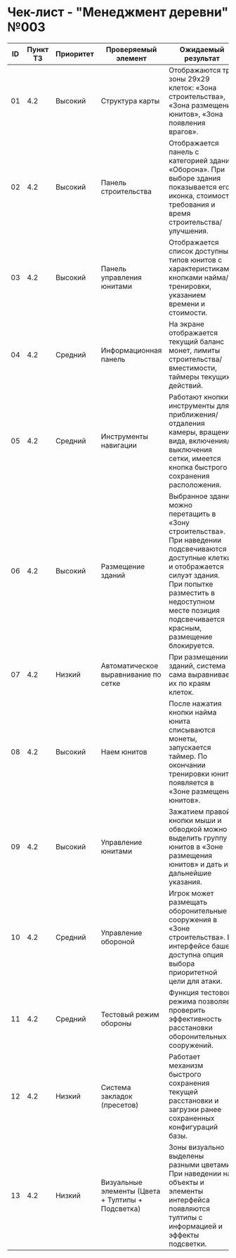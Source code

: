 # Чек-лист - "Менеджмент деревни" №003

| ID | Пункт ТЗ | Приоритет | Проверяемый элемент | Ожидаемый результат |
|----|----------|-----------|---------------------|---------------------|
| 01 | 4.2 | Высокий | Структура карты | Отображаются три зоны 29x29 клеток: «Зона строительства», «Зона размещения юнитов», «Зона появления врагов». |
| 02 | 4.2 | Высокий | Панель строительства | Отображается панель с категорией зданий «Оборона». При выборе здания показывается его иконка, стоимость, требования и время строительства/улучшения. |
| 03 | 4.2 | Высокий | Панель управления юнитами | Отображается список доступных типов юнитов с характеристиками, кнопками найма/тренировки, указанием времени и стоимости. |
| 04 | 4.2 | Средний | Информационная панель | На экране отображается текущий баланс монет, лимиты строительства/вместимости, таймеры текущих действий. |
| 05 | 4.2 | Средний | Инструменты навигации | Работают кнопки/инструменты для приближения/отдаления камеры, вращения вида, включения/выключения сетки, имеется кнопка быстрого сохранения расположения. |
| 06 | 4.2 | Высокий | Размещение зданий | Выбранное здание можно перетащить в «Зону строительства». При наведении подсвечиваются доступные клетки и отображается силуэт здания. При попытке разместить в недоступном месте позиция подсвечивается красным, размещение блокируется. |
| 07 | 4.2 | Низкий | Автоматическое выравнивание по сетке | При размещении зданий, система сама выравнивает их по краям клеток. |
| 08 | 4.2 | Высокий | Наем юнитов | После нажатия кнопки найма юнита списываются монеты, запускается таймер. По окончании тренировки юнит появляется в «Зоне размещения юнитов». |
| 09 | 4.2 | Высокий | Управление юнитами | Зажатием правой кнопки мыши и обводкой можно выделить группу юнитов в «Зоне размещения юнитов» и дать им дальнейшие указания. |
| 10 | 4.2 | Средний | Управление обороной | Игрок может размещать оборонительные сооружения в «Зоне строительства». В интерфейсе башен доступна опция выбора приоритетной цели для атаки. |
| 11 | 4.2 | Средний | Тестовый режим обороны | Функция тестового режима позволяет проверить эффективность расстановки оборонительных сооружений. |
| 12 | 4.2 | Низкий | Система закладок (пресетов) | Работает механизм быстрого сохранения текущей расстановки и загрузки ранее сохраненных конфигураций базы. |
| 13 | 4.2 | Низкий | Визуальные элементы (Цвета + Тултипы + Подсветка) | Зоны визуально выделены разными цветами. При наведении на объекты и элементы интерфейса появляются тултипы с информацией и эффекты подсветки. |